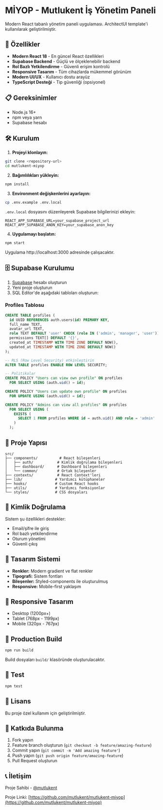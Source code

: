 # MİYOP - Mutlukent İş Yönetim Paneli

Modern React tabanlı yönetim paneli uygulaması. ArchitectUI template'i kullanılarak geliştirilmiştir.

## 🚀 Özellikler

- **Modern React 18** - En güncel React özellikleri
- **Supabase Backend** - Güçlü ve ölçeklenebilir backend
- **Rol Bazlı Yetkilendirme** - Güvenli erişim kontrolü
- **Responsive Tasarım** - Tüm cihazlarda mükemmel görünüm
- **Modern UI/UX** - Kullanıcı dostu arayüz
- **TypeScript Desteği** - Tip güvenliği (opsiyonel)

## 📋 Gereksinimler

- Node.js 16+ 
- npm veya yarn
- Supabase hesabı

## 🛠️ Kurulum

1. **Projeyi klonlayın:**
```bash
git clone <repository-url>
cd mutlukent-miyop
```

2. **Bağımlılıkları yükleyin:**
```bash
npm install
```

3. **Environment değişkenlerini ayarlayın:**
```bash
cp .env.example .env.local
```

`.env.local` dosyasını düzenleyerek Supabase bilgilerinizi ekleyin:
```env
REACT_APP_SUPABASE_URL=your_supabase_project_url
REACT_APP_SUPABASE_ANON_KEY=your_supabase_anon_key
```

4. **Uygulamayı başlatın:**
```bash
npm start
```

Uygulama http://localhost:3000 adresinde çalışacaktır.

## 🗄️ Supabase Kurulumu

1. [Supabase](https://supabase.com) hesabı oluşturun
2. Yeni proje oluşturun
3. SQL Editor'de aşağıdaki tabloları oluşturun:

### Profiles Tablosu
```sql
CREATE TABLE profiles (
  id UUID REFERENCES auth.users(id) PRIMARY KEY,
  full_name TEXT,
  avatar_url TEXT,
  role TEXT DEFAULT 'user' CHECK (role IN ('admin', 'manager', 'user')),
  permissions TEXT[] DEFAULT '{}',
  created_at TIMESTAMP WITH TIME ZONE DEFAULT NOW(),
  updated_at TIMESTAMP WITH TIME ZONE DEFAULT NOW()
);

-- RLS (Row Level Security) etkinleştirin
ALTER TABLE profiles ENABLE ROW LEVEL SECURITY;

-- Politikalar
CREATE POLICY "Users can view own profile" ON profiles
  FOR SELECT USING (auth.uid() = id);

CREATE POLICY "Users can update own profile" ON profiles
  FOR UPDATE USING (auth.uid() = id);

CREATE POLICY "Admins can view all profiles" ON profiles
  FOR SELECT USING (
    EXISTS (
      SELECT 1 FROM profiles WHERE id = auth.uid() AND role = 'admin'
    )
  );
```

## 📁 Proje Yapısı

```
src/
├── components/          # React bileşenleri
│   ├── auth/           # Kimlik doğrulama bileşenleri
│   ├── dashboard/      # Dashboard bileşenleri
│   └── common/         # Ortak bileşenler
├── contexts/           # React Context'leri
├── lib/               # Yardımcı kütüphaneler
├── hooks/             # Custom React hooks
├── utils/             # Yardımcı fonksiyonlar
└── styles/            # CSS dosyaları
```

## 🔐 Kimlik Doğrulama

Sistem şu özellikleri destekler:
- Email/şifre ile giriş
- Rol bazlı yetkilendirme
- Oturum yönetimi
- Güvenli çıkış

## 🎨 Tasarım Sistemi

- **Renkler:** Modern gradient ve flat renkler
- **Tipografi:** Sistem fontları
- **Bileşenler:** Styled-components ile oluşturulmuş
- **Responsive:** Mobile-first yaklaşım

## 📱 Responsive Tasarım

- Desktop (1200px+)
- Tablet (768px - 1199px)
- Mobile (320px - 767px)

## 🚀 Production Build

```bash
npm run build
```

Build dosyaları `build/` klasöründe oluşturulacaktır.

## 🧪 Test

```bash
npm test
```

## 📝 Lisans

Bu proje özel kullanım için geliştirilmiştir.

## 🤝 Katkıda Bulunma

1. Fork yapın
2. Feature branch oluşturun (`git checkout -b feature/amazing-feature`)
3. Commit yapın (`git commit -m 'Add amazing feature'`)
4. Push yapın (`git push origin feature/amazing-feature`)
5. Pull Request oluşturun

## 📞 İletişim

Proje Sahibi - [@mutlukent](https://github.com/mutlukent)

Proje Linki: [https://github.com/mutlukent/mutlukent-miyop](https://github.com/mutlukent/mutlukent-miyop)
